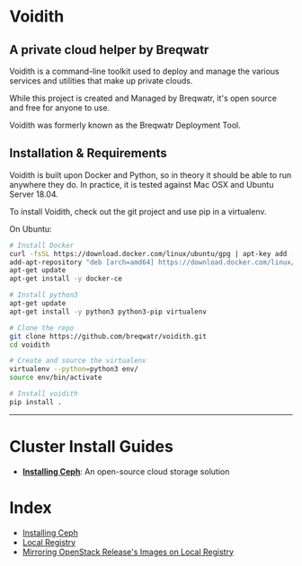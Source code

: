 # Voidith
## A private cloud helper by Breqwatr

Voidith is a command-line toolkit used to deploy and manage the various services and
utilities that make up private clouds.

While this project is created and Managed by Breqwatr, it's open source and free for
anyone to use.

Voidith was formerly known as the Breqwatr Deployment Tool.


## Installation & Requirements

Voidith is built upon Docker and Python, so in theory it should be able to run anywhere
they do. In practice, it is tested against Mac OSX and Ubuntu Server 18.04.

To install Voidith, check out the git project and use pip in a virtualenv.

On Ubuntu:

```bash
# Install Docker
curl -fsSL https://download.docker.com/linux/ubuntu/gpg | apt-key add -
add-apt-repository "deb [arch=amd64] https://download.docker.com/linux/ubuntu bionic stable"
apt-get update
apt-get install -y docker-ce

# Install python3
apt-get update
apt-get install -y python3 python3-pip virtualenv

# Clone the repo
git clone https://github.com/breqwatr/voidith.git
cd voidith

# Create and source the virtualenv
virtualenv --python=python3 env/
source env/bin/activate

# Install voidith
pip install .
```
---


# Cluster Install Guides

- [**Installing Ceph**](/ceph-install.html):
  An open-source cloud storage solution


# Index

- [Installing Ceph](/ceph-install.html)
- [Local Registry](/registry.html)
- [Mirroring OpenStack Release's Images on Local Registry](openstack-registry-mirror.html)

